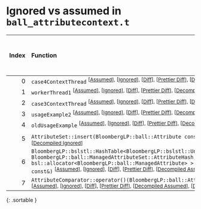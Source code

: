 # Ignored vs assumed in `ball_attributecontext.t`

<script src="../sorttable.js"></script>

|   Index | Function                                                                                                                                                                                                                                                                                                                                                                                                                                                                                                                                                                               |   Difference in number of lines | Function size difference in bytes   | Number of lines in assumed build   | Number of bytes in assumed build   | Number of lines in ignored build   | Number of bytes in ignored build   |
|--------:|:---------------------------------------------------------------------------------------------------------------------------------------------------------------------------------------------------------------------------------------------------------------------------------------------------------------------------------------------------------------------------------------------------------------------------------------------------------------------------------------------------------------------------------------------------------------------------------------|--------------------------------:|:------------------------------------|:-----------------------------------|:-----------------------------------|:-----------------------------------|:-----------------------------------|
|       0 | `case4ContextThread` <sup>\[[Assumed](0-assume)\], \[[Ignored](0-none)\], \[[Diff](0.diff.html)\], \[[Prettier Diff](0-diff.html)\], \[[Decompiled Assumed](0-assume-decompiled.txt)\], \[[Decompiled Ignored](0-none-decompiled.txt)\]</sup>                                                                                                                                                                                                                                                                                                                                          |                             311 | 1,488                               | 2,004                              | 8,928                              | 1,693                              | 7,440                              |
|       1 | `workerThread1` <sup>\[[Assumed](1-assume)\], \[[Ignored](1-none)\], \[[Diff](1.diff.html)\], \[[Prettier Diff](1-diff.html)\], \[[Decompiled Assumed](1-assume-decompiled.txt)\], \[[Decompiled Ignored](1-none-decompiled.txt)\]</sup>                                                                                                                                                                                                                                                                                                                                               |                             287 | 1,232                               | 494                                | 2,224                              | 207                                | 992                                |
|       2 | `case3ContextThread` <sup>\[[Assumed](2-assume)\], \[[Ignored](2-none)\], \[[Diff](2.diff.html)\], \[[Prettier Diff](2-diff.html)\], \[[Decompiled Assumed](2-assume-decompiled.txt)\], \[[Decompiled Ignored](2-none-decompiled.txt)\]</sup>                                                                                                                                                                                                                                                                                                                                          |                             196 | 864                                 | 1,199                              | 5,536                              | 1,003                              | 4,672                              |
|       3 | `usageExample2` <sup>\[[Assumed](3-assume)\], \[[Ignored](3-none)\], \[[Diff](3.diff.html)\], \[[Prettier Diff](3-diff.html)\], \[[Decompiled Assumed](3-assume-decompiled.txt)\], \[[Decompiled Ignored](3-none-decompiled.txt)\]</sup>                                                                                                                                                                                                                                                                                                                                               |                             154 | 688                                 | 518                                | 2,400                              | 364                                | 1,712                              |
|       4 | `oldUsageExample` <sup>\[[Assumed](4-assume)\], \[[Ignored](4-none)\], \[[Diff](4.diff.html)\], \[[Prettier Diff](4-diff.html)\], \[[Decompiled Assumed](4-assume-decompiled.txt)\], \[[Decompiled Ignored](4-none-decompiled.txt)\]</sup>                                                                                                                                                                                                                                                                                                                                             |                             142 | 672                                 | 914                                | 4,336                              | 772                                | 3,664                              |
|       5 | `AttributeSet::insert(BloombergLP::ball::Attribute const&)` <sup>\[[Assumed](5-assume)\], \[[Ignored](5-none)\], \[[Diff](5.diff.html)\], \[[Prettier Diff](5-diff.html)\], \[[Decompiled Assumed](5-assume-decompiled.txt)\], \[[Decompiled Ignored](5-none-decompiled.txt)\]</sup>                                                                                                                                                                                                                                                                                                   |                              63 | 176                                 | 66                                 | 192                                | 3                                  | 16                                 |
|       6 | `BloombergLP::bslstl::HashTable<BloombergLP::bslstl::UnorderedSetKeyConfiguration<BloombergLP::ball::ManagedAttribute>, BloombergLP::ball::ManagedAttributeSet::AttributeHash, bsl::equal_to<BloombergLP::ball::ManagedAttribute>, bsl::allocator<BloombergLP::ball::ManagedAttribute> >::insertIfMissing(bool*, BloombergLP::ball::ManagedAttribute const&)` <sup>\[[Assumed](6-assume)\], \[[Ignored](6-none)\], \[[Diff](6.diff.html)\], \[[Prettier Diff](6-diff.html)\], \[[Decompiled Assumed](6-assume-decompiled.txt)\], \[[Decompiled Ignored](6-none-decompiled.txt)\]</sup> |                               7 | 32                                  | 197                                | 816                                | 190                                | 784                                |
|       7 | `AttributeComparator::operator()(BloombergLP::ball::Attribute const&, BloombergLP::ball::Attribute const&) const` <sup>\[[Assumed](7-assume)\], \[[Ignored](7-none)\], \[[Diff](7.diff.html)\], \[[Prettier Diff](7-diff.html)\], \[[Decompiled Assumed](7-assume-decompiled.txt)\], \[[Decompiled Ignored](7-none-decompiled.txt)\]</sup>                                                                                                                                                                                                                                             |                              -4 | -16                                 | 62                                 | 176                                | 66                                 | 192                                |
{: .sortable }
